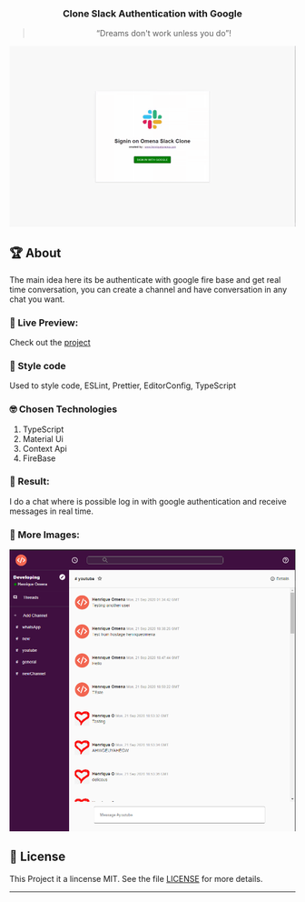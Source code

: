 
<h3 align="center">
  Clone Slack Authentication with Google
</h3>

<blockquote align="center">“Dreams don't work unless you do”!</blockquote>

<p align="center">
    <img src="./public/login_example.gif">
</p>

## :trophy: About

The main idea here its be authenticate with google fire base and get real time conversation, you can create a channel and have conversation in any chat you want.

### :eyes: Live Preview:
Check out the [project](https://www.henriqueomena.com/slack-clone/)

### :art: Style code

Used to style code, ESLint, Prettier, EditorConfig, TypeScript

### :nerd_face: Chosen Technologies

1. TypeScript
2. Material Ui
3. Context Api
4. FireBase

### :dart: Result:

I do a chat where is possible log in with google authentication and receive messages in real time.

### :open_file_folder: More Images:
<img src="./public/chat_example.png">

## :memo: License

This Project it a lincense MIT. See the file [LICENSE](LICENSE.md) for more details.

---
